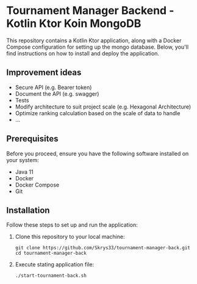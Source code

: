 # Tournament Manager Backend - Kotlin Ktor Koin MongoDB

This repository contains a Kotlin Ktor application, along with a Docker Compose configuration for setting up the mongo database. Below, you'll find instructions on how to install and deploy the application.

## Improvement ideas
- Secure API (e.g. Bearer token)
- Document the API (e.g. swagger)
- Tests
- Modify architecture to suit project scale (e.g. Hexagonal Architecture)
- Optimize ranking calculation based on the scale of data to handle
- ...


## Prerequisites

Before you proceed, ensure you have the following software installed on your system:

- Java 11
- Docker
- Docker Compose
- Git

## Installation

Follow these steps to set up and run the application:

1. Clone this repository to your local machine:

   ```shell
   git clone https://github.com/Skrys33/tournament-manager-back.git
   cd tournament-manager-back
   ```

2. Execute stating application file:

   ```shell
   ./start-tournament-back.sh
   ```